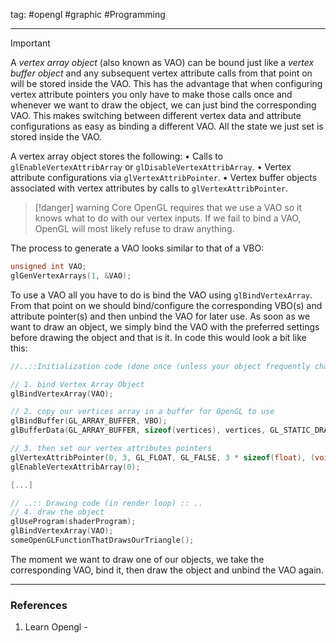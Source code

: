 tag: #opengl #graphic #Programming 

---
> [!important]
> A *vertex array object* (also known as VAO) can be bound just like a *vertex buffer object* and any subsequent vertex attribute calls from that point on will be stored inside the VAO. This has the advantage that when configuring vertex attribute pointers you only have to make those calls once and whenever we want to draw the object, we can just bind the corresponding VAO. This makes switching between different vertex data and attribute configurations as easy as binding a different VAO. All the state we just set is stored inside the VAO.

A vertex array object stores the following:
• Calls to `glEnableVertexAttribArray` or `glDisableVertexAttribArray`.
• Vertex attribute configurations via `glVertexAttribPointer`.
• Vertex buffer objects associated with vertex attributes by calls to `glVertexAttribPointer`.

> [!danger] warning
> Core OpenGL requires that we use a VAO so it knows what to do with our vertex inputs. If we fail to bind a VAO, OpenGL will most likely refuse to draw anything.

The process to generate a VAO looks similar to that of a VBO:

```cpp
unsigned int VAO;
glGenVertexArrays(1, &VAO);
```

To use a VAO all you have to do is bind the VAO using `glBindVertexArray`. From that point on we should bind/configure the corresponding VBO(s) and attribute pointer(s) and then unbind the VAO for later use. As soon as we want to draw an object, we simply bind the VAO with the preferred settings before drawing the object and that is it. In code this would look a bit like this:

```cpp
//..::Initialization code (done once (unless your object frequently changes))::..

// 1. bind Vertex Array Object
glBindVertexArray(VAO);

// 2. copy our vertices array in a buffer for OpenGL to use
glBindBuffer(GL_ARRAY_BUFFER, VBO);
glBufferData(GL_ARRAY_BUFFER, sizeof(vertices), vertices, GL_STATIC_DRAW);

// 3. then set our vertex attributes pointers
glVertexAttribPointer(0, 3, GL_FLOAT, GL_FALSE, 3 * sizeof(float), (void*)0);
glEnableVertexAttribArray(0);

[...]

// ..:: Drawing code (in render loop) :: ..
// 4. draw the object
glUseProgram(shaderProgram);
glBindVertexArray(VAO);
someOpenGLFunctionThatDrawsOurTriangle();
```

The moment we want to draw one of our objects, we take the corresponding VAO, bind it, then draw the object and unbind the VAO again.

---
### References
1. Learn Opengl - 